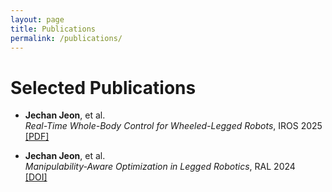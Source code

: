 ```yaml
---
layout: page
title: Publications
permalink: /publications/
---
```


# Selected Publications

- **Jechan Jeon**, et al.  
  *Real-Time Whole-Body Control for Wheeled-Legged Robots*, IROS 2025  
  [[PDF]](https://example.com/iros2025.pdf)

- **Jechan Jeon**, et al.  
  *Manipulability-Aware Optimization in Legged Robotics*, RAL 2024  
  [[DOI]](https://doi.org/...)

